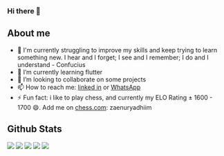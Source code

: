### Hi there 👋

## About me
- 🔭 I'm currently struggling to improve my skills and keep trying to learn something new. I hear and I forget; I see and I remember; I do and I understand - Confucius
- 🌱 I’m currently learning flutter
- 👯 I’m looking to collaborate on some projects
- 📫 How to reach me: [linked in](https://www.linkedin.com/in/zaenuryadhiim/) or [WhatsApp](https://api.whatsapp.com/send?phone=6287700993776)
- ⚡ Fun fact: i like to play chess, and currently my ELO Rating ± 1600 - 1700 😄. Add me on [chess.com](https://www.chess.com/): zaenuryadhiim

## Github Stats

![](https://github-profile-summary-cards.vercel.app/api/cards/profile-details?username=zaenury&theme=github_dark)
![](https://github-profile-summary-cards.vercel.app/api/cards/repos-per-language?username=zaenury&theme=github_dark)
![](https://github-profile-summary-cards.vercel.app/api/cards/most-commit-language?username=zaenury&theme=github_dark)
![](https://github-profile-summary-cards.vercel.app/api/cards/stats?username=zaenury&theme=github_dark)
![](https://github-profile-summary-cards.vercel.app/api/cards/productive-time?username=zaenury&theme=github_dark)
